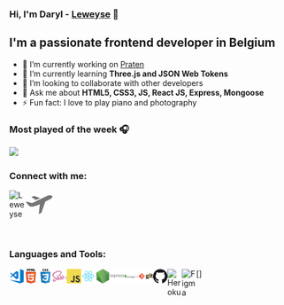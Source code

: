 ### Hi, I'm Daryl - [Leweyse][website] 👋

## I'm a passionate frontend developer in Belgium

- 🔭 I’m currently working on [Praten][praten]
- 🌱 I’m currently learning **Three.js and JSON Web Tokens**
- 👯 I’m looking to collaborate with other developers
- 💬 Ask me about **HTML5, CSS3, JS, React JS, Express, Mongoose**
- ⚡ Fun fact: I love to play piano and photography

### Most played of the week 🎧

[<img src="https://img.youtube.com/vi/iOqTF-oz41k/maxresdefault.jpg" width="30%">](https://youtu.be/iOqTF-oz41k)

### Connect with me:

[<img align="left" alt="Leweyse" width="30px" src="https://img.icons8.com/carbon-copy/100/000000/airplane-take-off.png" />][website]
[<a align="left" width="30px"><svg xmlns="http://www.w3.org/2000/svg" x="0px" y="0px"
width="48" height="48"
viewBox="0 0 172 172"
style=" fill:#ffffff;"><g fill="none" fill-rule="nonzero" stroke="none" stroke-width="1" stroke-linecap="butt" stroke-linejoin="miter" stroke-miterlimit="10" stroke-dasharray="" stroke-dashoffset="0" font-family="none" font-weight="none" font-size="none" text-anchor="none" style="mix-blend-mode: normal"><path d="M0,172v-172h172v172z" fill="none"></path><g fill="#757575"><path d="M153.1875,32.47396c-4.78711,0.02799 -9.63021,0.83985 -12.98958,2.46354l-100.78125,48.375l-31.80208,-10.30208c-4.50716,2.1556 -7.39063,3.58333 -7.39063,3.58333c0,0 15.14518,18.08464 27.32292,27.99479c5.9349,4.8151 39.55664,-3.83528 54.42188,-10.97396l8.51042,-4.03125l-6.71875,62.26042c-0.13997,1.25976 0.64388,1.65169 1.79167,1.11979l12.54167,-5.82292c1.14778,-0.5319 2.49153,-1.93164 2.91146,-3.13542l25.08333,-71.66667l33.14583,-15.90104c9.07031,-4.33919 14.27735,-13.15755 12.09375,-17.69271c-2.07161,-4.31119 -10.16211,-6.29883 -18.14062,-6.27083zM52.40625,36.72917c-0.78385,0.05599 -1.45573,0.16797 -2.01562,0.44792l-12.54167,6.04688c-1.14778,0.5599 -1.0638,1.56771 0,2.23958l27.32292,17.46875l26.875,-12.98958l-37.40104,-12.98958c-0.58789,-0.22396 -1.45573,-0.27994 -2.23958,-0.22396z"></path></g></g></svg></a>][website]

<br />

### Languages and Tools:

[<img align="left" alt="Visual Studio Code" width="26px" src="https://raw.githubusercontent.com/github/explore/80688e429a7d4ef2fca1e82350fe8e3517d3494d/topics/visual-studio-code/visual-studio-code.png" />]
[<img align="left" alt="HTML5" width="26px" src="https://raw.githubusercontent.com/github/explore/80688e429a7d4ef2fca1e82350fe8e3517d3494d/topics/html/html.png" />][html]
[<img align="left" alt="CSS3" width="26px" src="https://raw.githubusercontent.com/github/explore/80688e429a7d4ef2fca1e82350fe8e3517d3494d/topics/css/css.png" />][css]
[<img align="left" alt="Sass" width="26px" src="https://raw.githubusercontent.com/github/explore/80688e429a7d4ef2fca1e82350fe8e3517d3494d/topics/sass/sass.png" />][sass]
[<img align="left" alt="JavaScript" width="26px" src="https://raw.githubusercontent.com/github/explore/80688e429a7d4ef2fca1e82350fe8e3517d3494d/topics/javascript/javascript.png" />][js]
[<img align="left" alt="React" width="26px" src="https://raw.githubusercontent.com/github/explore/80688e429a7d4ef2fca1e82350fe8e3517d3494d/topics/react/react.png" />][react]
[<img align="left" alt="Node.js" width="26px" src="https://raw.githubusercontent.com/github/explore/80688e429a7d4ef2fca1e82350fe8e3517d3494d/topics/nodejs/nodejs.png" />][node]
[<img align="left" alt="Express" width="26px" src="https://raw.githubusercontent.com/devicons/devicon/master/icons/express/express-original-wordmark.svg" />][express]
[<img align="left" alt="MongoDB" width="26px" src="https://raw.githubusercontent.com/github/explore/80688e429a7d4ef2fca1e82350fe8e3517d3494d/topics/mongodb/mongodb.png" />][mongoDB]
[<img align="left" alt="Git" width="26px" src="https://raw.githubusercontent.com/github/explore/80688e429a7d4ef2fca1e82350fe8e3517d3494d/topics/git/git.png" />][git]
[<img align="left" alt="GitHub" width="26px" src="https://raw.githubusercontent.com/github/explore/78df643247d429f6cc873026c0622819ad797942/topics/github/github.png" />][github]
[<img align="left" alt="Heroku" width="26px" src="https://www.vectorlogo.zone/logos/heroku/heroku-icon.svg" />][heroku]
[<img align="left" alt="Figma" width="26px" src="https://www.vectorlogo.zone/logos/figma/figma-icon.svg" />][figma]

<br />
<br />

[website]: https://leweyse.github.io/portfolio/
[praten]: https://github.com/Leweyse/praten
[twitter]: https://twitter.com/codeSTACKr
[youtube]: https://youtube.com/codeSTACKr
[instagram]: https://instagram.com/codeSTACKr
[linkedin]: https://linkedin.com/in/codeSTACKr
[html]:  https://www.w3.org/html/
[css]: https://www.w3schools.com/css/
[sass]: https://sass-lang.com
[js]: https://developer.mozilla.org/en-US/docs/Web/JavaScript
[react]: https://reactjs.org/
[node]: https://nodejs.org
[mongoDB]: https://www.mongodb.com/
[git]: https://git-scm.com/
[github]: https://github.com/
[heroku]: https://heroku.com
[express]: https://expressjs.com/
[figma]: https://www.figma.com/
